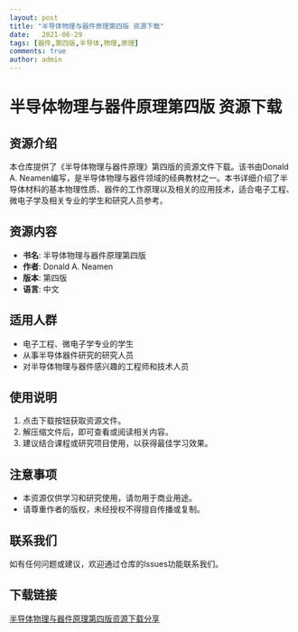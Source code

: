 ```yaml
---
layout: post
title: "半导体物理与器件原理第四版 资源下载"
date:   2021-06-29
tags: [器件,第四版,半导体,物理,原理]
comments: true
author: admin
---
```

# 半导体物理与器件原理第四版 资源下载

## 资源介绍

本仓库提供了《半导体物理与器件原理》第四版的资源文件下载。该书由Donald A. Neamen编写，是半导体物理与器件领域的经典教材之一。本书详细介绍了半导体材料的基本物理性质、器件的工作原理以及相关的应用技术，适合电子工程、微电子学及相关专业的学生和研究人员参考。

## 资源内容

- **书名**: 半导体物理与器件原理第四版
- **作者**: Donald A. Neamen
- **版本**: 第四版
- **语言**: 中文

## 适用人群

- 电子工程、微电子学专业的学生
- 从事半导体器件研究的研究人员
- 对半导体物理与器件感兴趣的工程师和技术人员

## 使用说明

1. 点击下载按钮获取资源文件。
2. 解压缩文件后，即可查看或阅读相关内容。
3. 建议结合课程或研究项目使用，以获得最佳学习效果。

## 注意事项

- 本资源仅供学习和研究使用，请勿用于商业用途。
- 请尊重作者的版权，未经授权不得擅自传播或复制。

## 联系我们

如有任何问题或建议，欢迎通过仓库的Issues功能联系我们。

## 下载链接

[半导体物理与器件原理第四版资源下载分享](https://pan.quark.cn/s/ea57d4170de2)